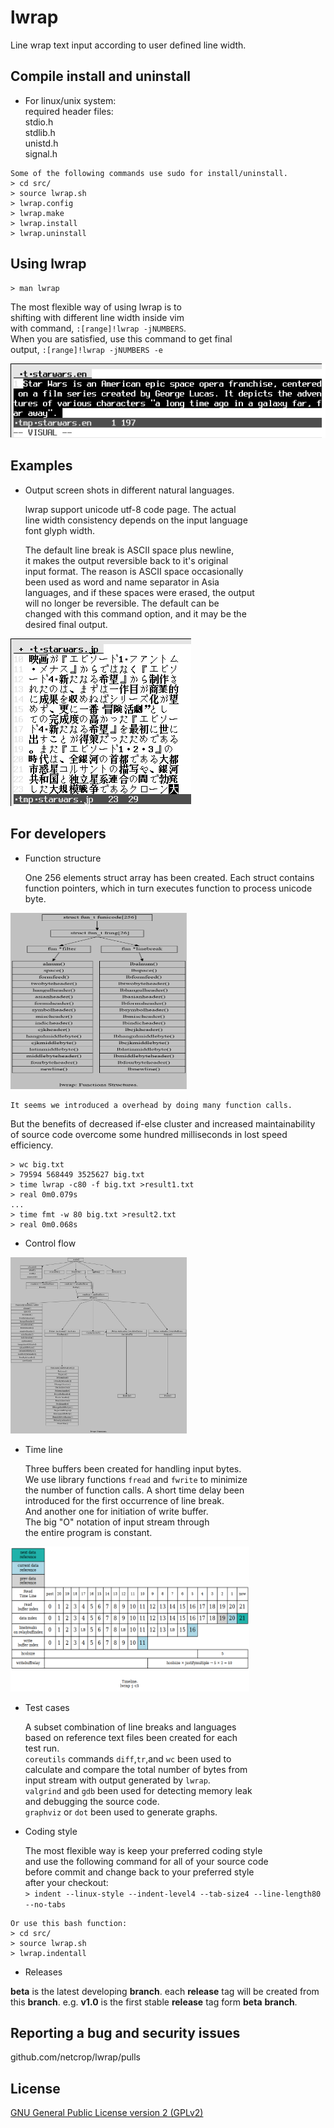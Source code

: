 # lwrap
Line wrap text input according to user defined line width.

## Compile install and uninstall

* For linux/unix system:  
required header files:  
stdio.h  
stdlib.h  
unistd.h  
signal.h
```
Some of the following commands use sudo for install/uninstall.
> cd src/
> source lwrap.sh
> lwrap.config
> lwrap.make
> lwrap.install
> lwrap.uninstall
```
## Using lwrap
```
> man lwrap
```
   The most flexible way of using lwrap is to  
shifting with different line width inside vim  
with command, `:[range]!lwrap -jNUMBERS`.  
When you are satisfied, use this command to get final  
output, `:[range]!lwrap -jNUMBERS -e`

![Alt text](misc/lwrap.gif?raw=true "")

## Examples

* Output screen shots in different natural languages.

  lwrap support unicode utf-8 code page. The actual  
line width consistency depends on the input language  
font glyph width.

  The default line break is ASCII space plus newline,  
it makes the output reversible back to it's original  
input format. The reason is ASCII space occasionally  
been used as word and name separator in Asia  
languages, and if these spaces were erased, the output  
will no longer be reversible. The default can be  
changed with this command option, and it may be the  
desired final output.

![Alt text](misc/examples.gif?raw=true "")

## For developers

* Function structure

    One 256 elements struct array has been created. Each struct contains
function pointers, which in turn executes function to process unicode byte.

<img src="misc/structure.png" height="282" width="282">

    It seems we introduced a overhead by doing many function calls. 
But the benefits of decreased if-else cluster and increased maintainability 
of source code overcome some hundred milliseconds in lost speed efficiency. 
```
> wc big.txt
> 79594 568449 3525627 big.txt
> time lwrap -c80 -f big.txt >result1.txt
> real 0m0.079s
...
> time fmt -w 80 big.txt >result2.txt
> real 0m0.068s
```
* Control flow

<img src="misc/functions.png" height="282" width="282">

* Time line

  Three buffers been created for handling input bytes.  
We use library functions `fread` and `fwrite` to minimize  
the number of function calls. A short time delay been  
introduced for the first occurrence of line break.  
And another one for initiation of write buffer.  
The big "O" notation of input stream through  
the entire program is constant.

<img src="misc/timeline.png" height="232" width="382">


* Test cases

  A subset combination of line breaks and languages  
based on  reference text files been created for each  
test run.  
`coreutils` commands `diff`,`tr`,and `wc` been used to  
calculate and compare the total number of bytes from  
input stream with output generated by `lwrap`.  
`valgrind` and `gdb` been used for detecting memory leak  
and debugging the source code.  
`graphviz` or `dot` been used to generate graphs.  

* Coding style

  The most flexible way is keep your preferred coding style  
and use the following command for all of your source code  
before commit and change back to your preferred style  
after your checkout:  
`> indent --linux-style --indent-level4 --tab-size4 --line-length80 --no-tabs`
```
Or use this bash function:
> cd src/
> source lwrap.sh
> lwrap.indentall
```

* Releases

**beta** is the latest developing **branch**.
each **release** tag will be created from this **branch**.
e.g. **v1.0** is the first stable **release** tag form **beta** **branch**.

## Reporting a bug and security issues

github.com/netcrop/lwrap/pulls

## License

[GNU General Public License version 2 (GPLv2)](https://github.com/netcrop/lwrap/COPYING)
